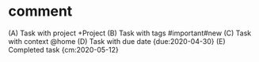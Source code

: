 # comment
(A) Task with project +Project
(B) Task with tags #important#new
(C) Task with context  @home
(D) Task with due date {due:2020-04-30}
(E) Completed task {cm:2020-05-12}



